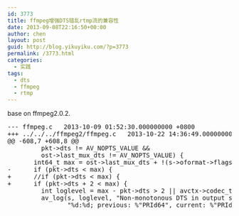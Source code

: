 ```yaml
---
id: 3773
title: ffmpeg增强DTS错乱rtmp流的兼容性
date: 2013-09-08T22:16:50+00:00
author: chen
layout: post
guid: http://blog.yikuyiku.com/?p=3773
permalink: /3773.html
categories:
  - 实践
tags:
  - dts
  - ffmpeg
  - rtmp
---
```

base on ffmpeg2.0.2.

<pre class="brush: diff">--- ffmpeg.c	2013-10-09 01:52:30.000000000 +0800
+++ ../../../ffmpeg2/ffmpeg.c	2013-10-22 14:36:49.000000000 +0800
@@ -608,7 +608,8 @@
         pkt->dts != AV_NOPTS_VALUE &&
         ost->last_mux_dts != AV_NOPTS_VALUE) {
       int64_t max = ost->last_mux_dts + !(s->oformat->flags & AVFMT_TS_NONSTRICT);
-      if (pkt->dts &lt; max) {
+      //if (pkt->dts &lt; max) {
+      if (pkt->dts + 2 &lt; max) {
         int loglevel = max - pkt->dts > 2 || avctx->codec_type == AVMEDIA_TYPE_VIDEO ? AV_LOG_WARNING : AV_LOG_DEBUG;
         av_log(s, loglevel, "Non-monotonous DTS in output stream "
                "%d:%d; previous: %"PRId64", current: %"PRId64"; ",
</pre>